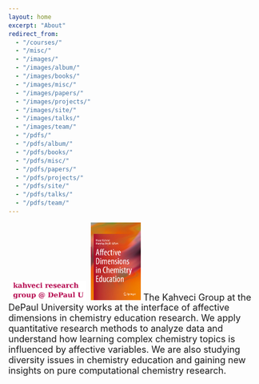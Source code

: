 ```yaml
---
layout: home
excerpt: "About"
redirect_from:
  - "/courses/"
  - "/misc/"
  - "/images/"
  - "/images/album/"
  - "/images/books/"
  - "/images/misc/"
  - "/images/papers/"
  - "/images/projects/"
  - "/images/site/"
  - "/images/talks/"
  - "/images/team/"
  - "/pdfs/"
  - "/pdfs/album/"
  - "/pdfs/books/"
  - "/pdfs/misc/"
  - "/pdfs/papers/"
  - "/pdfs/projects/"
  - "/pdfs/site/"
  - "/pdfs/talks/"
  - "/pdfs/team/"
---
```

<a href="/team/"><img hspace="5" width="150" class="media-object pull-left" style="box-shadow: none !important; border: 0px solid #ddd;" src="/images/new-logo-calligraphy.png" alt="Kahveci Web"></a><a href="/p/10761"><img hspace="5" width="100" class="media-object pull-right" src="/images/books/adce-cover.svg" alt="Affective Dimensions in Chemistry Education"></a><span style="font-size:large;">The Kahveci Group at the DePaul University works at the interface of affective dimensions in chemistry education research. 
We apply quantitative research methods to analyze data and understand how learning complex chemistry topics is influenced by affective variables. 
We are also studying diversity issues in chemistry education and gaining new insights on pure computational chemistry research.</span>